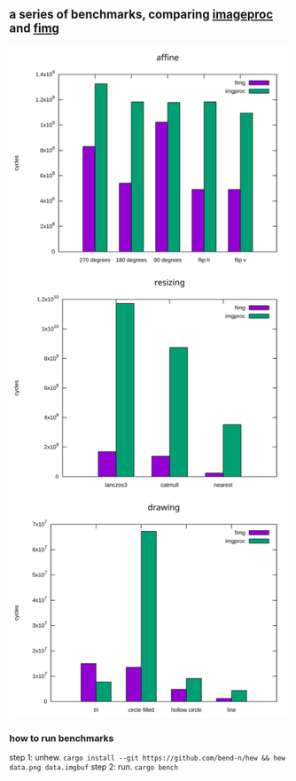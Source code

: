 ## a series of benchmarks, comparing [imageproc](https://crates.io/crates/imageproc) and [fimg](https://crates.io/crates/fimg)

![](./affine.svg)
![](./resizing.svg)
![](./drawing.svg)

### how to run benchmarks

step 1: unhew. `cargo install --git https://github.com/bend-n/hew && hew data.png data.imgbuf`
step 2: run. `cargo bench`